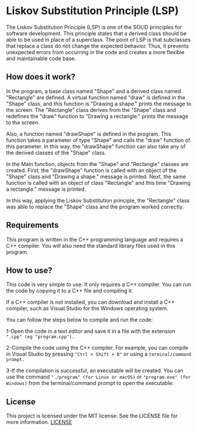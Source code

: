 # Liskov Substitution Principle (LSP)

The Liskov Substitution Principle (LSP) is one of the SOLID principles for software development. This principle states that a derived class should be able to be used in place of a superclass.
The point of LSP is that subclasses that replace a class do not change the expected behavior. Thus, it prevents unexpected errors from occurring in the code and creates a more flexible and maintainable code base.

## How does it work?
In the program, a base class named "Shape" and a derived class named "Rectangle" are defined. A virtual function named "draw" is defined in the "Shape" class, and this function is "Drawing a shape." prints the message to the screen. The "Rectangle" class derives from the "Shape" class and redefines the "draw" function to "Drawing a rectangle." prints the message to the screen.

Also, a function named "drawShape" is defined in the program. This function takes a parameter of type "Shape" and calls the "draw" function of this parameter. In this way, the "drawShape" function can also take any of the derived classes of the "Shape" class.

In the Main function, objects from the "Shape" and "Rectangle" classes are created. First, the "drawShape" function is called with an object of the "Shape" class and "Drawing a shape." message is printed. Next, the same function is called with an object of class "Rectangle" and this time "Drawing a rectangle." message is printed.

In this way, applying the Liskov Substitution principle, the "Rectangle" class was able to replace the "Shape" class and the program worked correctly.

## Requirements
This program is written in the C++ programming language and requires a C++ compiler. You will also need the standard library files used in this program.

## How to use?
This code is very simple to use. It only requires a C++ compiler. You can run the code by copying it to a C++ file and compiling it.

If a C++ compiler is not installed, you can download and install a C++ compiler, such as Visual Studio for the Windows operating system.

You can follow the steps below to compile and run the code:

1-Open the code in a text editor and save it in a file with the extension `".cpp" (eg "program.cpp").`

2-Compile the code using the C++ compiler. For example, you can compile in Visual Studio by pressing `"Ctrl + Shift + B"` or using a `terminal/command prompt.`

3-If the compilation is successful, an executable will be created. You can use the command `"./program" (for Linux or macOS)` or `"program.exe" (for Windows)` from the terminal/command prompt to open the executable.

## License
This project is licensed under the MIT license. See the LICENSE file for more information. [LICENSE](https://github.com/nurullah-arican/SolidPrinciples-DependencyInjection/blob/main/LICENSE)
